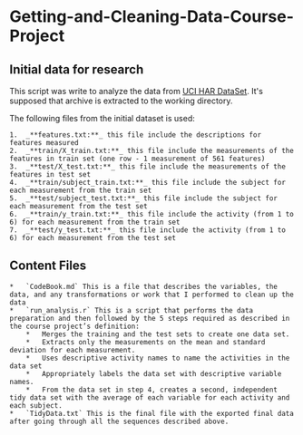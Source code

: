 # **Getting-and-Cleaning-Data-Course-Project**

## **Initial data for research**

This script was write to analyze the data from [UCI HAR DataSet](https://d396qusza40orc.cloudfront.net/getdata%2Fprojectfiles%2FUCI%20HAR%20Dataset.zip). It's supposed that archive is extracted 
to the working directory.

The following files from the initial dataset is used:

	1.	_**features.txt:**_ this file include the descriptions for features measured
	2.	_**train/X_train.txt:**_ this file include the measurements of the features in train set (one row - 1 measurement of 561 features)
	3.	_**test/X_test.txt:**_ this file include the measurements of the features in test set
	4.	_**train/subject_train.txt:**_ this file include the subject for each measurement from the train set
	5.	_**test/subject_test.txt:**_ this file include the subject for each measurement from the test set
	6.	_**train/y_train.txt:**_ this file include the activity (from 1 to 6) for each measurement from the train set
	7.	_**test/y_test.txt:**_ this file include the activity (from 1 to 6) for each measurement from the test set

## **Content Files**

	*	`CodeBook.md` This is a file that describes the variables, the data, and any transformations or work that I performed to clean up the data
	*	`run_analysis.r` This is a script that performs the data preparation and then followed by the 5 steps required as described in the course project’s definition:
		*	Merges the training and the test sets to create one data set.
		*	Extracts only the measurements on the mean and standard deviation for each measurement.
		*	Uses descriptive activity names to name the activities in the data set
		*	Appropriately labels the data set with descriptive variable names.
		*	From the data set in step 4, creates a second, independent tidy data set with the average of each variable for each activity and each subject.
	*	`TidyData.txt` This is the final file with the exported final data after going through all the sequences described above.